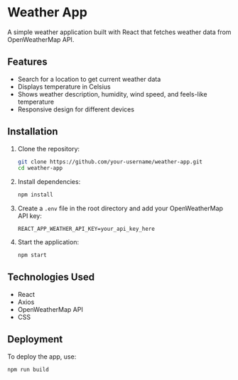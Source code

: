 # Weather App

A simple weather application built with React that fetches weather data from OpenWeatherMap API.

## Features
- Search for a location to get current weather data
- Displays temperature in Celsius
- Shows weather description, humidity, wind speed, and feels-like temperature
- Responsive design for different devices

## Installation

1. Clone the repository:
   ```bash
   git clone https://github.com/your-username/weather-app.git
   cd weather-app
   ```
2. Install dependencies:
   ```bash
   npm install
   ```
3. Create a `.env` file in the root directory and add your OpenWeatherMap API key:
   ```plaintext
   REACT_APP_WEATHER_API_KEY=your_api_key_here
   ```
4. Start the application:
   ```bash
   npm start
   ```


## Technologies Used
- React
- Axios
- OpenWeatherMap API
- CSS

## Deployment
To deploy the app, use:
```bash
npm run build
```

